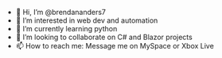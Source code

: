 - 👋 Hi, I’m @brendananders7
- 👀 I’m interested in web dev and automation
- 🌱 I’m currently learning python
- 💞️ I’m looking to collaborate on C# and Blazor projects
- 📫 How to reach me: Message me on MySpace or Xbox Live

<!---
brendananders7/brendananders7 is a ✨ special ✨ repository because its `README.md` (this file) appears on your GitHub profile.
You can click the Preview link to take a look at your changes.
--->
